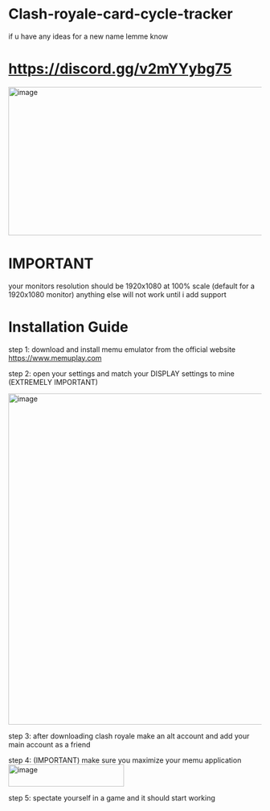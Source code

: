 # Clash-royale-card-cycle-tracker
if u have any ideas for a new name lemme know
# https://discord.gg/v2mYYybg75 


<img width="604" height="295" alt="image" src="https://github.com/user-attachments/assets/a820e5ee-9889-4846-bdac-d3ad36ec70db" />

# IMPORTANT

your monitors resolution should be 1920x1080 at 100% scale (default for a 1920x1080 monitor) anything else will not work until i add support


# Installation Guide


step 1: download and install memu emulator from the official website https://www.memuplay.com


step 2: open your settings and match your DISPLAY settings to mine (EXTREMELY IMPORTANT) 


<img width="756" height="658" alt="image" src="https://github.com/user-attachments/assets/15cabdee-7ccc-4540-a8e2-69d9b97511f1" />


step 3: after downloading clash royale make an alt account and add your main account as a friend


step 4: (IMPORTANT) make sure you maximize your memu application <img width="230" height="44" alt="image" src="https://github.com/user-attachments/assets/c715547e-ac17-485d-a8c0-7b4f3a7a7ebc" />


step 5: spectate yourself in a game and it should start working


